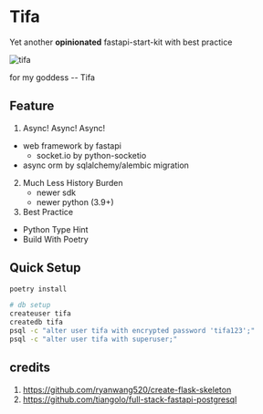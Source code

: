 # Tifa

Yet another **opinionated** fastapi-start-kit with best practice

![tifa](https://user-images.githubusercontent.com/5625783/118087406-19244200-b3f8-11eb-839d-f8faf3044f2d.gif)

for my goddess -- Tifa

## Feature

1. Async! Async! Async!
  - web framework by fastapi
	- socket.io by python-socketio
  - async orm by sqlalchemy/alembic migration
2. Much Less History Burden
	- newer sdk
	- newer python (3.9+)
3. Best Practice
  - Python Type Hint
  - Build With Poetry

## Quick Setup

```bash
poetry install

# db setup
createuser tifa
createdb tifa
psql -c "alter user tifa with encrypted password 'tifa123';"
psql -c "alter user tifa with superuser;"
```

## credits

1. https://github.com/ryanwang520/create-flask-skeleton
2. https://github.com/tiangolo/full-stack-fastapi-postgresql


